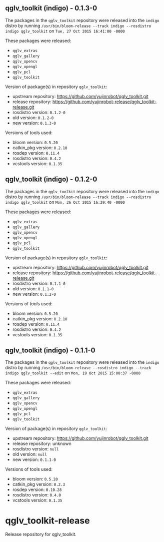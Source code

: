 ## qglv_toolkit (indigo) - 0.1.3-0

The packages in the `qglv_toolkit` repository were released into the `indigo` distro by running `/usr/bin/bloom-release --track indigo --rosdistro indigo qglv_toolkit` on `Tue, 27 Oct 2015 16:41:00 -0000`

These packages were released:
- `qglv_extras`
- `qglv_gallery`
- `qglv_opencv`
- `qglv_opengl`
- `qglv_pcl`
- `qglv_toolkit`

Version of package(s) in repository `qglv_toolkit`:
- upstream repository: https://github.com/yujinrobot/qglv_toolkit.git
- release repository: https://github.com/yujinrobot-release/qglv_toolkit-release.git
- rosdistro version: `0.1.2-0`
- old version: `0.1.2-0`
- new version: `0.1.3-0`

Versions of tools used:
- bloom version: `0.5.20`
- catkin_pkg version: `0.2.10`
- rosdep version: `0.11.4`
- rosdistro version: `0.4.2`
- vcstools version: `0.1.35`


## qglv_toolkit (indigo) - 0.1.2-0

The packages in the `qglv_toolkit` repository were released into the `indigo` distro by running `/usr/bin/bloom-release --track indigo --rosdistro indigo qglv_toolkit` on `Mon, 26 Oct 2015 16:29:40 -0000`

These packages were released:
- `qglv_extras`
- `qglv_gallery`
- `qglv_opencv`
- `qglv_opengl`
- `qglv_pcl`
- `qglv_toolkit`

Version of package(s) in repository `qglv_toolkit`:
- upstream repository: https://github.com/yujinrobot/qglv_toolkit.git
- release repository: https://github.com/yujinrobot-release/qglv_toolkit-release.git
- rosdistro version: `0.1.1-0`
- old version: `0.1.1-0`
- new version: `0.1.2-0`

Versions of tools used:
- bloom version: `0.5.20`
- catkin_pkg version: `0.2.10`
- rosdep version: `0.11.4`
- rosdistro version: `0.4.2`
- vcstools version: `0.1.35`


## qglv_toolkit (indigo) - 0.1.1-0

The packages in the `qglv_toolkit` repository were released into the `indigo` distro by running `/usr/bin/bloom-release --rosdistro indigo --track indigo qglv_toolkit --edit` on `Mon, 19 Oct 2015 15:00:37 -0000`

These packages were released:
- `qglv_extras`
- `qglv_gallery`
- `qglv_opencv`
- `qglv_opengl`
- `qglv_pcl`
- `qglv_toolkit`

Version of package(s) in repository `qglv_toolkit`:
- upstream repository: https://github.com/yujinrobot/qglv_toolkit.git
- release repository: unknown
- rosdistro version: `null`
- old version: `null`
- new version: `0.1.1-0`

Versions of tools used:
- bloom version: `0.5.20`
- catkin_pkg version: `0.2.3`
- rosdep version: `0.10.28`
- rosdistro version: `0.4.0`
- vcstools version: `0.1.35`


# qglv_toolkit-release
Release repository for qglv_toolkit.
